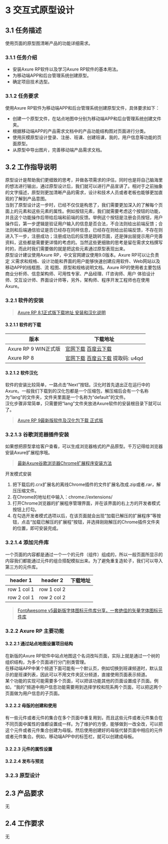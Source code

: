 # 3 交互式原型设计

## 3.1 任务描述

使用页面的原型图清晰产品的功能详细需求。

### 3.1.1 任务介绍

- 安装Axure RP软件以及学习Axure RP软件的基本用法。
- 为移动端APP和后台管理系统创建原型。
- 确定项目技术选型。

### 3.1.2 任务要求

使用Axure RP软件为移动端APP和后台管理系统创建原型文件，具体要求如下：
- 创建一个原型文件，在站点地图中分别为移动端APP和后台管理系统创建文件夹。
- 根据移动端APP的产品需求文档中的产品功能结构图对页面进行分类。
- 使用灰模原型设计登录、注册、班课、创建班课，我的，用户信息等功能的页面原型。
- 从原型中导出图片，完善移动端产品需求文档。

## 3.2 工作指导说明

原型设计是帮助我们更细致的思考，并做各项需求的评估，同时也是将自己脑海里的想法进行输出，通过原型设计后，我们就可以进行产品宣讲了。相对于之前抽象的文字描述，原型则更加清晰产品的需求，设计和技术人员或者老板也能够更加直观的了解到产品意图。  
当到了原型设计这一步时，已经不仅仅是构思了，我们需要更加深入的了解每个页面上的元素和这些元素的属性。例如按钮元素，我们就需要考虑这个按钮的功能，并且这个功能操作后带给后端和前端的反馈。举例这个按钮是注册会员按钮，用户操作后，第一步逻辑是验证用户输入的信息是否合法，不合法则给出前端反馈；合法则和后端通信验证是否已经存在同样信息，已经存在则给出前端反馈，不存在则进入下一步，注册成功；注册成功后的反馈是跳转页面，还是弹出层提示用户完善资料，这些都是需要更详情的考虑的。当然这些更细致的思考是留在需求文档撰写时的，而此时我们需要做的就是把这些元素通过原型表现出来。  
原型设计建议使用Axure RP，中文官网建议使用9.0版本。Axure RP可以让负责定
义需求和规格、设计功能和界面的用户能够快速创建应用软件、Web网站以及移动APP的线框图、流
程图、原型和规格说明文档。Axure RP的使用者主要包括商业分析师、信息架构师、可用性专家、产品经理、IT咨询师、用户
体验设计师、交互设计师、界面设计师等，另外，架构师、程序开发工程师也在使用Axure。

### 3.2.1 软件的安装

> [Axure RP 8.1正式版下载地址 安装和汉化说明](https://www.axure.com.cn/3510/)

#### 3.2.1.1 软件的下载

版本 | 下载地址
---|---
Axure RP 9 WIN正式版 | [官网下载](https://axure.cachefly.net/AxureRP-Setup.exe)  [百度云下载](https://note.youdao.com/)
Axure RP 8 | [官网下载](https://axure.cachefly.net/versions/8-0/AxureRP-Setup-3389.exe)  [百度云下载](https://pan.baidu.com/s/1IXd1Pqju6A3K74osKFEBrw) 提取码: u4qd

#### 3.2.1.2 软件汉化

软件的安装比较简单，一路点击“Next”按钮。汉化时首先退出正在运行中的 Axure。一般我们下载到的汉化包都是一个压缩包，解压缩后会有一个名称为“lang”的文件夹，文件夹里面是一个名称为“default”的文件。  
汉化步骤非常简单，只需要把“lang”文件夹放进Axure软件的安装根目录下就可以了。
>[Axure RP 9最新版软件及汉化包下载 正式版](https://www.axure.com.cn/78629/)


### 3.2.1.3 谷歌浏览器插件安装

如果想把原型拿给客户查看，可以生成浏览器格式的产品原型。千万记得给浏览器安装Axure扩展程序哦。  
> [最新Axure谷歌浏览器Chrome扩展程序安装方法](https://www.axure.com.cn/79769/)

开发模式安装
1. 把下载后的.crx扩展名的离线Chrome插件的文件扩展名改成.zip或者.rar，解压压缩文件。
2. 在Chrome的地址栏中输入：chrome://extensions/ 
3. 打开Chrome浏览器的扩展程序管理界面，并在该界面的右上方的开发者模式按钮上打勾。
4. 在勾选开发者模式选项以后，在该页面就会出现“加载已解压的扩展程序”等按钮，点击“加载已解压的扩展程”按钮，并选择刚刚解压的Chrome插件文件夹的位置，即可安装完成。

### 3.2.1.4 添加元件库

一个页面的内容都是通过一个一个的元件（组件）组成的，所以一般页面所显示的内容我们都能通过元件的组合搭配模拟出来。为了避免重复造轮子，我们可以导入第三方的元件库。

header 1 | header 2 | 下载地址
---|---|---
row 1 col 1 | row 1 col 2 |
row 2 col 1 | row 2 col 2 |

>[FontAwesome v5最新版字体图标元件库分享，一套绝佳的矢量字体图标元件库](https://www.axure.com.cn/78816/)

### 3.2.2 Axure RP 主要功能

#### 3.2.2.1 通过站点地图设置项目结构

在新版的Axure RP软件中站点地图这个名词改叫页面，实际上就是通过一个树的组织结构，为多个页面进行分门别类管理。  
在移动端APP中某个频道下面可能有一个默认页，例如切换到班课频道时，默认显示的是班课列表，因此可以不用文件夹区分频道，直接使用页面表示频道。  
某个功能的实现可能需要多个页面，可以把该功能其他的页面设置成子页面。例如，“我的”频道中用户信息功能需要用到选择学校和院系两个页面，可以把这两个页面做为用户信息的子页面。

#### 3.2.2.2 母版的创建和使用

有一些元件或者元件的集合在多个页面中重复用到，而且这些元件或者元件集合在不同页面中属性的值都设置成一样。为了维护的方便，能够做到一改全改，可以把这个元件或者元件集合创建为母版。然后使用创建好的母版代替页面中相应的元件或者元件集合。例如，移动端APP中的标签栏，就可以创建成母板。

#### 3.2.2.3 元件的属性设置



#### 3.2.2.4 发布与预览



### 3.2.3 原型设计



## 2.3 产品要求

无

## 2.4 工作要求

无
